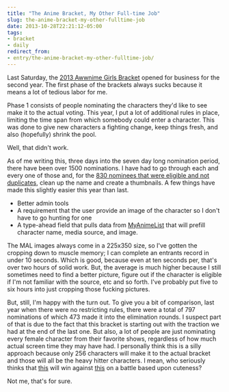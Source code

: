 ```yaml
---
title: "The Anime Bracket, My Other Full-time Job"
slug: the-anime-bracket-my-other-fulltime-job
date: 2013-10-28T22:21:12-05:00
tags:
- bracket
- daily
redirect_from:
- entry/the-anime-bracket-my-other-fulltime-job/
---
```

Last Saturday, the [2013 Awwnime Girls Bracket](http://bracket.awwni.me/) opened for business for the second year. The first phase of the brackets always sucks because it means a lot of tedious labor for me.

Phase 1 consists of people nominating the characters they'd like to see make it to the actual voting. This year, I put a lot of additional rules in place, limiting the time span from which somebody could enter a character. This was done to give new characters a fighting change, keep things fresh, and also (hopefully) shrink the pool.

Well, that didn't work.

As of me writing this, three days into the seven day long nomination period, there have been over 1500 nominations. I have had to go through each and every one of those and, for the [830 nominees that were eligible and not duplicates](http://bracket.awwni.me/2013-girls-bracket/characters/), clean up the name and create a thumbnails. A few things have made this slightly easier this year than last.

- Better admin tools
- A requirement that the user provide an image of the character so I don't have to go hunting for one
- A type-ahead field that pulls data from [MyAnimeList](http://myanimelist.com) that will prefill character name, media source, and image.

The MAL images always come in a 225x350 size, so I've gotten the cropping down to muscle memory; I can complete an entrants record in under 10 seconds. Which is good, because even at ten seconds per, that's over two hours of solid work. But, the average is much higher because I still sometimes need to find a better picture, figure out if the character is eligible if I'm not familiar with the source, etc and so forth. I've probably put five to six hours into just cropping those fucking pictures.

But, still, I'm happy with the turn out. To give you a bit of comparison, last year when there were no restricting rules, there were a total of 797 nominations of which 473 made it into the elimination rounds. I suspect part of that is due to the fact that this bracket is starting out with the traction we had at the end of the last one. But also, a lot of people are just nominating every female character from their favorite shows, regardless of how much actual screen time they may have had. I personally think this is a silly approach because only 256 characters will make it to the actual bracket and those will all be the heavy hitter characters. I mean, who seriously thinks that [this](http://cdn.awwni.me/bracket/z4.jpg) will win against [this](http://cdn.awwni.me/bracket/ln.jpg) on a battle based upon cuteness?

Not me, that's for sure.
